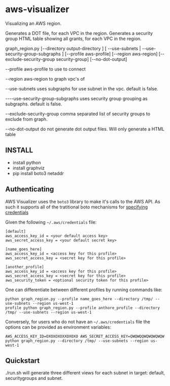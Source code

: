 aws-visualizer
==============
Visualizing an AWS region.

Generates a DOT file, for each VPC in the region.
Generates a security group HTML table showing all grants, for each VPC in the region.

graph\_region.py [--directory output-directory ] 
	[ --use-subnets | --use-security-group-subgraphs ] 
	[--profile aws-profile] 
	[--region aws-region] 
	[--exclude-security-group security-group]
	[--no-dot-output]

--profile aws-profile
	to use to connect 

--region aws-region
	to graph vpc's of

--use-subnets
	uses subgraphs for use subnet in the vpc.
	default is false.

----use-security-group-subgraphs
	uses security group grouping as subgraphs.
	default is false.

--exclude-security-group
	comma separated list of security groups to exclude from graph. 

--no-dot-output
	do not generate dot output files. Will only generate a HTML table


INSTALL
-------
- install python
- install graphviz
- pip install boto3 netaddr


Authenticating
--------------
AWS Visualizer uses the `boto3` library to make it's calls to the AWS API.  As
such it supports all of the tratitional boto mechanisms for [specifying
credentials](http://boto3.readthedocs.io/en/latest/guide/configuration.html#guide-configuration)

Given the following `~/.aws/credentials` file:

```
[default]
aws_access_key_id = <your default access key>
aws_secret_access_key = <your default secret key>

[name_goes_here]
aws_access_key_id = <access key for this profile>
aws_secret_access_key = <secret key for this profile>

[another_profile]
aws_access_key_id = <access key for this profile>
aws_secret_access_key = <secret key for this profile>
aws_security_token = <optional security token for this profile>
```

One can differentiate between different profiles by running commands like:

```
python graph_region.py --profile name_goes_here --directory /tmp/ --use-subnets --region us-west-1
profile python graph_region.py --profile anthore_profile --directory /tmp/ --use-subnets --region us-west-1
```

Conversely, for users who do not have an `~/.aws/credentials` file the options
can be provided as environment variables:

```
AWS_ACCESS_KEY_ID=OXOXOXOXXOXOXO AWS_SECRET_ACCESS_KEY=QWQWQQWQWQWQWQW python graph_region.py --directory /tmp/ --use-subnets --region us-west-1
```

Quickstart
-----------
./run.sh will generate three different views for each subnet in target: default, securitygroups and subnet.
